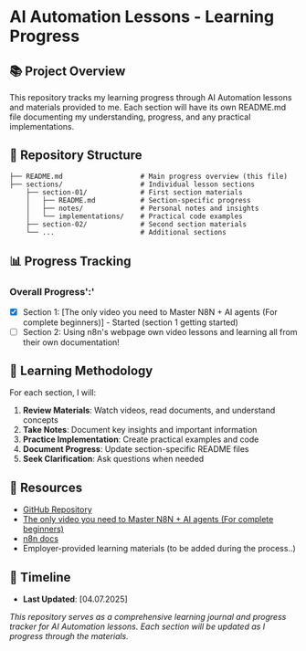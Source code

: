 # AI Automation Lessons - Learning Progress

## 📚 Project Overview

This repository tracks my learning progress through AI Automation lessons and materials provided to me. Each section will have its own README.md file documenting my understanding, progress, and any practical implementations.

## 📁 Repository Structure

```AI-Automation-Lesions/
├── README.md                   # Main progress overview (this file)
├── sections/                   # Individual lesson sections
    ├── section-01/             # First section materials
    │   ├── README.md           # Section-specific progress
    │   ├── notes/              # Personal notes and insights
    │   └── implementations/    # Practical code examples
    ├── section-02/             # Second section materials
    └── ...                     # Additional sections
```

## 📊 Progress Tracking

### Overall Progress':'

- [x] Section 1: [The only video you need to Master N8N + AI agents (For complete beginners)] - Started (section 1 getting started)
- [ ] Section 2: Using n8n's webpage own video lessons and learning all from their own documentation!

## 📝 Learning Methodology

For each section, I will:

1. **Review Materials**: Watch videos, read documents, and understand concepts
2. **Take Notes**: Document key insights and important information
3. **Practice Implementation**: Create practical examples and code
4. **Document Progress**: Update section-specific README files
5. **Seek Clarification**: Ask questions when needed

## 🔗 Resources

- [GitHub Repository](https://github.com/SimeonTsvetanov/AI-Automation-Lessions)
- [The only video you need to Master N8N + AI agents (For complete beginners)](https://www.youtube.com/watch?v=uScURRX-Knc&ab_channel=SimonScrapes%7CAIAutomation)
- [n8n docs](https://docs.n8n.io/)
- Employer-provided learning materials (to be added during the process..)

## 📅 Timeline

- **Last Updated**: [04.07.2025]

_This repository serves as a comprehensive learning journal and progress tracker for AI Automation lessons. Each section will be updated as I progress through the materials._
